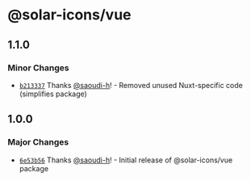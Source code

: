 # @solar-icons/vue

## 1.1.0

### Minor Changes

- [`b213337`](https://github.com/saoudi-h/solar-icons/commit/b2133371937f5000436eddeb64839ee01335656d) Thanks [@saoudi-h](https://github.com/saoudi-h)! - Removed unused Nuxt-specific code (simplifies package)

## 1.0.0

### Major Changes

- [`6e53b56`](https://github.com/saoudi-h/solar-icons/commit/6e53b568e86a1131bb876f7eb4650bf0cce8005d) Thanks [@saoudi-h](https://github.com/saoudi-h)! - Initial release of @solar-icons/vue package
